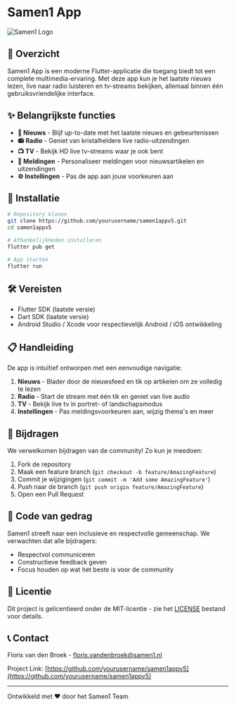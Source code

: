 # Samen1 App

![Samen1 Logo](https://samen1.nl/bestanden/uploads/Samen1_logo1.png)

## 📱 Overzicht

Samen1 App is een moderne Flutter-applicatie die toegang biedt tot een complete multimedia-ervaring. Met deze app kun je het laatste nieuws lezen, live naar radio luisteren en tv-streams bekijken, allemaal binnen één gebruiksvriendelijke interface.

## ✨ Belangrijkste functies

- **📰 Nieuws** - Blijf up-to-date met het laatste nieuws en gebeurtenissen
- **📻 Radio** - Geniet van kristalheldere live radio-uitzendingen
- **📺 TV** - Bekijk HD live tv-streams waar je ook bent
- **🔔 Meldingen** - Personaliseer meldingen voor nieuwsartikelen en uitzendingen
- **⚙️ Instellingen** - Pas de app aan jouw voorkeuren aan

## 🚀 Installatie

```bash
# Repository klonen
git clone https://github.com/yourusername/samen1appv5.git
cd samen1appv5

# Afhankelijkheden installeren
flutter pub get

# App starten
flutter run
```

## 🛠️ Vereisten

- Flutter SDK (laatste versie)
- Dart SDK (laatste versie)
- Android Studio / Xcode voor respectievelijk Android / iOS ontwikkeling

## 📋 Handleiding

De app is intuïtief ontworpen met een eenvoudige navigatie:

1. **Nieuws** - Blader door de nieuwsfeed en tik op artikelen om ze volledig te lezen
2. **Radio** - Start de stream met één tik en geniet van live audio
3. **TV** - Bekijk live tv in portret- of landschapsmodus
4. **Instellingen** - Pas meldingsvoorkeuren aan, wijzig thema's en meer

## 👥 Bijdragen

We verwelkomen bijdragen van de community! Zo kun je meedoen:

1. Fork de repository
2. Maak een feature branch (`git checkout -b feature/AmazingFeature`)
3. Commit je wijzigingen (`git commit -m 'Add some AmazingFeature'`)
4. Push naar de branch (`git push origin feature/AmazingFeature`)
5. Open een Pull Request

## 📝 Code van gedrag

Samen1 streeft naar een inclusieve en respectvolle gemeenschap. We verwachten dat alle bijdragers:
- Respectvol communiceren
- Constructieve feedback geven
- Focus houden op wat het beste is voor de community

## 📄 Licentie

Dit project is gelicentieerd onder de MIT-licentie - zie het [LICENSE](LICENSE) bestand voor details.

## 📞 Contact

Floris van den Broek - [floris.vandenbroek@samen1.nl](mailto:floris.vandenbroek@samen1.nl)

Project Link: [https://github.com/yourusername/samen1appv5](https://github.com/yourusername/samen1appv5)

---

Ontwikkeld met ❤️ door het Samen1 Team
